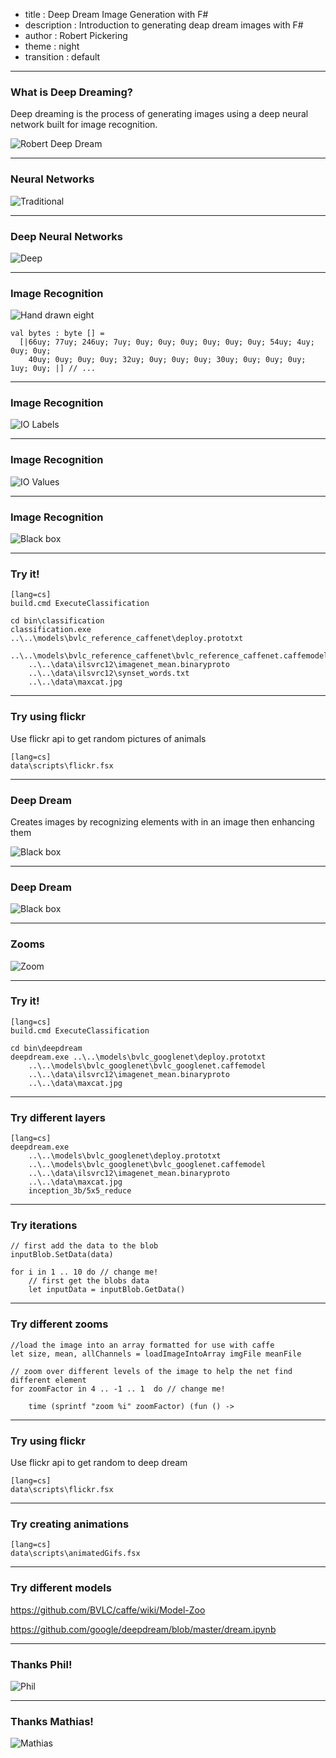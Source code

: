 - title : Deep Dream Image Generation with F# 
- description : Introduction to generating deap dream images with F#
- author : Robert Pickering
- theme : night
- transition : default

***

### What is Deep Dreaming?

Deep dreaming is the process of generating images using a deep neural network built for image recognition.

![Robert Deep Dream](images/rob_small.jpg)

***

### Neural Networks

![Traditional](images/traditional.jpg)


***

### Deep Neural Networks

![Deep](images/deep.jpg)


***

### Image Recognition

![Hand drawn eight](images/Hand_drawn_eight.jpg)

    val bytes : byte [] =
      [|66uy; 77uy; 246uy; 7uy; 0uy; 0uy; 0uy; 0uy; 0uy; 0uy; 54uy; 4uy; 0uy; 0uy;
        40uy; 0uy; 0uy; 0uy; 32uy; 0uy; 0uy; 0uy; 30uy; 0uy; 0uy; 0uy; 1uy; 0uy; |] // ...

***

### Image Recognition

![IO Labels](images/IOLabels.jpg)

***

### Image Recognition

![IO Values](images/values.jpg)


***

### Image Recognition

![Black box](images/blackbox.jpg)

***

### Try it!

    [lang=cs]
    build.cmd ExecuteClassification
    
    cd bin\classification
    classification.exe ..\..\models\bvlc_reference_caffenet\deploy.prototxt 
        ..\..\models\bvlc_reference_caffenet\bvlc_reference_caffenet.caffemodel 
        ..\..\data\ilsvrc12\imagenet_mean.binaryproto 
        ..\..\data\ilsvrc12\synset_words.txt 
        ..\..\data\maxcat.jpg
    

***

### Try using flickr 

Use flickr api to get random pictures of animals

    [lang=cs]
    data\scripts\flickr.fsx

***

### Deep Dream

Creates images by recognizing elements with in an image then enhancing them

![Black box](images/rob_eye.jpg)

***

### Deep Dream

![Black box](images/ForwardBack.jpg)

***

### Zooms

![Zoom](images/zoom.jpg)

***

### Try it!

    [lang=cs]
    build.cmd ExecuteClassification
    
    cd bin\deepdream
    deepdream.exe ..\..\models\bvlc_googlenet\deploy.prototxt 
        ..\..\models\bvlc_googlenet\bvlc_googlenet.caffemodel 
        ..\..\data\ilsvrc12\imagenet_mean.binaryproto 
        ..\..\data\maxcat.jpg
    
***

### Try different layers

    [lang=cs]
    deepdream.exe 
        ..\..\models\bvlc_googlenet\deploy.prototxt 
        ..\..\models\bvlc_googlenet\bvlc_googlenet.caffemodel 
        ..\..\data\ilsvrc12\imagenet_mean.binaryproto 
        ..\..\data\maxcat.jpg 
        inception_3b/5x5_reduce

        
***

### Try iterations

    // first add the data to the blob
    inputBlob.SetData(data)

    for i in 1 .. 10 do // change me!
        // first get the blobs data
        let inputData = inputBlob.GetData()

***

### Try different zooms


    //load the image into an array formatted for use with caffe
    let size, mean, allChannels = loadImageIntoArray imgFile meanFile

    // zoom over different levels of the image to help the net find different element
    for zoomFactor in 4 .. -1 .. 1  do // change me!

        time (sprintf "zoom %i" zoomFactor) (fun () ->
***

### Try using flickr 

Use flickr api to get random to deep dream

    [lang=cs]
    data\scripts\flickr.fsx
    
***

### Try creating animations

    [lang=cs]
    data\scripts\animatedGifs.fsx

***

### Try different models

https://github.com/BVLC/caffe/wiki/Model-Zoo    

https://github.com/google/deepdream/blob/master/dream.ipynb

***

### Thanks Phil!

![Phil](images/ptrelford.jpg)

***

### Thanks Mathias!

![Mathias](images/mathias.jpg)
